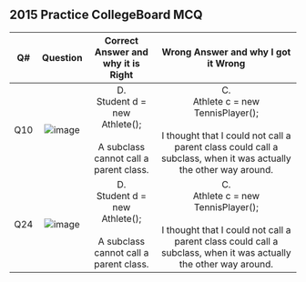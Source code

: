 ## 2015 Practice CollegeBoard MCQ

| Q# | Question | Correct Answer and why it is Right | Wrong Answer and why I got it Wrong |
| :---: | :---: | :---: | :---: |
| Q10 | ![image](https://user-images.githubusercontent.com/89210459/164267590-1373aedc-ae4a-4e95-afdc-6a962f30fabd.png) | D.  <br> Student d = new Athlete(); <br> <br> A subclass cannot call a parent class. | C.  <br> Athlete c = new TennisPlayer(); <br> <br> I thought that I could not call a parent class could call a subclass, when it was actually the other way around. |
| Q24 | ![image](https://user-images.githubusercontent.com/89210459/164270210-7201c6d2-45e8-400c-8669-00daad1c94a5.png) | D.  <br> Student d = new Athlete(); <br> <br> A subclass cannot call a parent class. | C.  <br> Athlete c = new TennisPlayer(); <br> <br> I thought that I could not call a parent class could call a subclass, when it was actually the other way around. |
